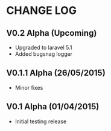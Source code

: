 CHANGE LOG
==========


## V0.2 Alpha (Upcoming)

* Upgraded to laravel 5.1
* Added bugsnag logger


## V0.1.1 Alpha (26/05/2015)

* Minor fixes


## V0.1 Alpha (01/04/2015)

* Initial testing release
